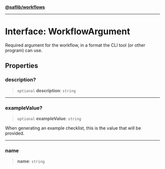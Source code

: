 [**@saflib/workflows**](../index.md)

***

# Interface: WorkflowArgument

Required argument for the workflow, in a format the CLI tool (or other program) can use.

## Properties

### description?

> `optional` **description**: `string`

***

### exampleValue?

> `optional` **exampleValue**: `string`

When generating an example checklist, this is the value that will be provided.

***

### name

> **name**: `string`
